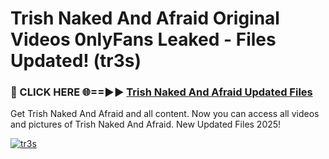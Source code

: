 # Trish Naked And Afraid Original Videos 0nlyFans Leaked - Files Updated! (tr3s)

<h3>🔴 CLICK HERE 🌐==►► <a href="https://tinyurl.com/up5wt9bj" rel="nofollow">Trish Naked And Afraid Updated Files</a></h3>

Get Trish Naked And Afraid and all content. Now you can access all videos and pictures of Trish Naked And Afraid. New Updated Files 2025!

[![tr3s](https://i.imgur.com/ABiUzMV.gif)](https://tinyurl.com/up5wt9bj)
